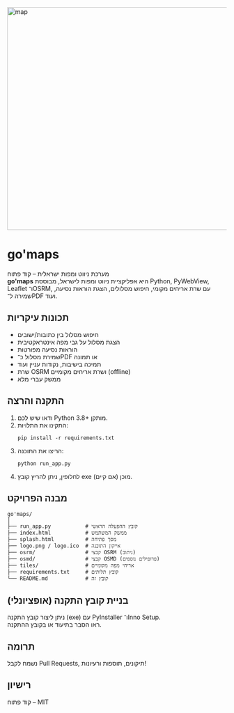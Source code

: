 <img width="512" height="512" alt="map" src="https://github.com/user-attachments/assets/3e954c08-4633-46e8-85c6-860c962cc2ac" />

# go'maps

מערכת ניווט ומפות ישראלית – קוד פתוח  
**go'maps** היא אפליקציית ניווט ומפות לישראל, מבוססת Python, PyWebView, Leaflet ו־OSRM, עם שרת אריחים מקומי, חיפוש מסלולים, הצגת הוראות נסיעה, שמירה ל־PDF ועוד.

## תכונות עיקריות

- חיפוש מסלול בין כתובות/ישובים
- הצגת מסלול על גבי מפה אינטראקטיבית
- הוראות נסיעה מפורטות
- שמירת מסלול כ־PDF או תמונה
- תמיכה בישיבות, נקודות עניין ועוד
- שרת OSRM ושרת אריחים מקומיים (offline)
- ממשק עברי מלא

## התקנה והרצה

1. ודאו שיש לכם Python 3.8+ מותקן.
2. התקינו את התלויות:
   ```
   pip install -r requirements.txt
   ```
3. הריצו את התוכנה:
   ```
   python run_app.py
   ```
4. לחלופין, ניתן להריץ קובץ exe מוכן (אם קיים).

## מבנה הפרויקט

```
go'maps/
│
├── run_app.py           # קובץ ההפעלה הראשי
├── index.html           # ממשק המשתמש
├── splash.html          # מסך פתיחה
├── logo.png / logo.ico  # אייקון התוכנה
├── osrm/                # קבצי OSRM (ניתוב)
├── osmd/                # קבצי OSMD (פרופילים נוספים)
├── tiles/               # אריחי מפה מקומיים
├── requirements.txt     # קובץ תלותים
└── README.md            # קובץ זה
```

## בניית קובץ התקנה (אופציונלי)

ניתן ליצור קובץ התקנה (exe) עם PyInstaller ו־Inno Setup.  
ראו הסבר בתיעוד או בקובץ ההתקנה.

## תרומה

נשמח לקבל Pull Requests, תיקונים, תוספות ורעיונות!

## רישיון

קוד פתוח – MIT

